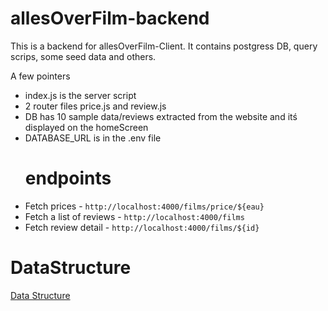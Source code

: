 # allesOverFilm-backend

This is a backend for allesOverFilm-Client.
It contains postgress DB, query scrips, some seed data and others. 

A few pointers

- index.js is the server script
- 2 router files price.js and review.js 
- DB has 10 sample data/reviews extracted from the website and itś displayed on the homeScreen
- DATABASE_URL is in the .env file
    # endpoints
- Fetch prices - `http://localhost:4000/films/price/${eau}`
- Fetch a list of reviews - `http://localhost:4000/films`
- Fetch review detail - `http://localhost:4000/films/${id}`

# DataStructure

[Data Structure](config/DataStracture.png)
